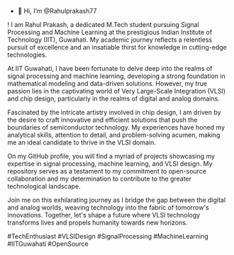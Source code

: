 - 👋 Hi, I’m @Rahulprakash77
 
! I am Rahul Prakash, a dedicated M.Tech student pursuing Signal Processing and Machine Learning at the prestigious Indian Institute of Technology (IIT), Guwahati. My academic journey reflects a relentless pursuit of excellence and an insatiable thirst for knowledge in cutting-edge technologies.

At IIT Guwahati, I have been fortunate to delve deep into the realms of signal processing and machine learning, developing a strong foundation in mathematical modeling and data-driven solutions. However, my true passion lies in the captivating world of Very Large-Scale Integration (VLSI) and chip design, particularly in the realms of digital and analog domains.

Fascinated by the intricate artistry involved in chip design, I am driven by the desire to craft innovative and efficient solutions that push the boundaries of semiconductor technology. My experiences have honed my analytical skills, attention to detail, and problem-solving acumen, making me an ideal candidate to thrive in the VLSI domain.

On my GitHub profile, you will find a myriad of projects showcasing my expertise in signal processing, machine learning, and VLSI design. My repository serves as a testament to my commitment to open-source collaboration and my determination to contribute to the greater technological landscape.

Join me on this exhilarating journey as I bridge the gap between the digital and analog worlds, weaving technology into the fabric of tomorrow's innovations. Together, let's shape a future where VLSI technology transforms lives and propels humanity towards new horizons.

#TechEnthusiast #VLSIDesign #SignalProcessing #MachineLearning #IITGuwahati #OpenSource



<!---
Rahulprakash77/Rahulprakash77 is a ✨ special ✨ repository because its `README.md` (this file) appears on your GitHub profile.
You can click the Preview link to take a look at your changes.
--->
